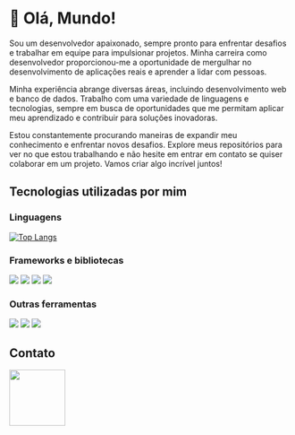 # 👋 Olá, Mundo!

Sou um desenvolvedor apaixonado, sempre pronto para enfrentar desafios e trabalhar em equipe para impulsionar projetos. Minha carreira como desenvolvedor proporcionou-me a oportunidade de mergulhar no desenvolvimento de aplicações reais e aprender a lidar com pessoas.

Minha experiência abrange diversas áreas, incluindo desenvolvimento web e banco de dados. Trabalho com uma variedade de linguagens e tecnologias, sempre em busca de oportunidades que me permitam aplicar meu aprendizado e contribuir para soluções inovadoras.

Estou constantemente procurando maneiras de expandir meu conhecimento e enfrentar novos desafios. Explore meus repositórios para ver no que estou trabalhando e não hesite em entrar em contato se quiser colaborar em um projeto. Vamos criar algo incrível juntos!

## Tecnologias utilizadas por mim
### Linguagens
[![Top Langs](https://github-readme-stats.vercel.app/api/top-langs/?username=silvatheus01&layout=compact&langs_count=10&theme=radical)](https://github.com/anuraghazra/github-readme-stats)

### Frameworks e bibliotecas
<div id="container" style="flex">
  <img src="https://img.shields.io/badge/spring-%236DB33F.svg?style=for-the-badge&logo=spring&logoColor=white"/>
  <img src="https://img.shields.io/badge/pandas-%23150458.svg?style=for-the-badge&logo=pandas&logoColor=white" />
  <img src="https://img.shields.io/badge/Django-092E20?style=for-the-badge&logo=django&logoColor=white" heigth="80" />
  <img src="https://img.shields.io/badge/React-20232A?style=for-the-badge&logo=react&logoColor=61DAFB" heigth="80" />
<div/>

### Outras ferramentas
<div id="container" style="flex">
  <img src="https://img.shields.io/badge/docker-%230db7ed.svg?style=for-the-badge&logo=docker&logoColor=white" />
  <img src="https://img.shields.io/badge/mysql-%2300f.svg?style=for-the-badge&logo=mysql&logoColor=white" />
  <img src="https://img.shields.io/badge/-ElasticSearch-005571?style=for-the-badge&logo=elasticsearch" />
<div/>
  
## Contato  
<a href="https://www.linkedin.com/in/silvatheus01/" target="_blank">
<img src="https://img.shields.io/badge/LinkedIn-0077B5?style=for-the-badge&logo=linkedin&logoColor=white" width="100" />
</a>
